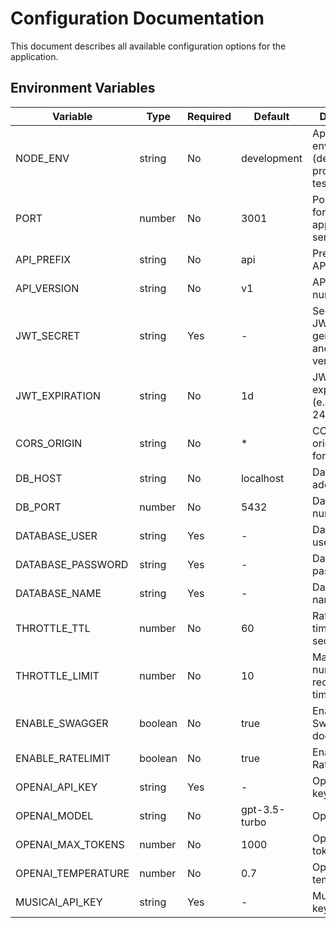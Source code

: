 # Configuration Documentation

This document describes all available configuration options for the application.

## Environment Variables

| Variable | Type | Required | Default | Description |
|----------|------|----------|---------|-------------|
| NODE_ENV | string | No | development | Application environment (development, production, test) |
| PORT | number | No | 3001 | Port number for the application server |
| API_PREFIX | string | No | api | Prefix for all API routes |
| API_VERSION | string | No | v1 | API version number |
| JWT_SECRET | string | Yes | - | Secret key for JWT token generation and verification |
| JWT_EXPIRATION | string | No | 1d | JWT token expiration time (e.g., 1d, 7d, 24h) |
| CORS_ORIGIN | string | No | * | CORS allowed origins (use * for all origins) |
| DB_HOST | string | No | localhost | Database host address |
| DB_PORT | number | No | 5432 | Database port number |
| DATABASE_USER | string | Yes | - | Database username |
| DATABASE_PASSWORD | string | Yes | - | Database password |
| DATABASE_NAME | string | Yes | - | Database name |
| THROTTLE_TTL | number | No | 60 | Rate limiter time window in seconds |
| THROTTLE_LIMIT | number | No | 10 | Maximum number of requests per time window |
| ENABLE_SWAGGER | boolean | No | true | Enable/disable Swagger API documentation |
| ENABLE_RATELIMIT | boolean | No | true | Enable/disable Rate Limit |
| OPENAI_API_KEY | string | Yes | - | OpenAI API key |
| OPENAI_MODEL | string | No | gpt-3.5-turbo | OpenAI model |
| OPENAI_MAX_TOKENS | number | No | 1000 | OpenAI max tokens |
| OPENAI_TEMPERATURE | number | No | 0.7 | OpenAI temperature |
| MUSICAI_API_KEY | string | Yes | - | Music AI API key |
